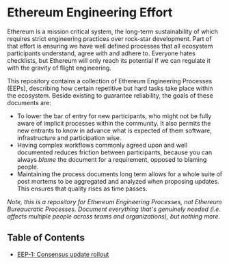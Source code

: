 # Ethereum Engineering Effort

Ethereum is a mission critical system, the long-term sustainability of which requires strict engineering practices over rock-star development. Part of that effort is ensuring we have well defined processes that all ecosystem participants understand, agree with and adhere to. Everyone hates checklists, but Ethereum will only reach its potential if we can regulate it with the gravity of flight engineering.

This repository contains a collection of Ethereum Engineering Processes (EEPs), describing how certain repetitive but hard tasks take place within the ecosystem. Beside existing to guarantee reliability, the goals of these documents are:

- To lower the bar of entry for new participants, who might not be fully aware of implicit processes within the community. It also permits the new entrants to know in advance what is expected of them software, infrastructure and participation wise.
- Having complex workflows commonly agreed upon and well documented reduces friction between participants, because you can always *blame* the document for a requirement, opposed to blaming people.
- Maintaining the process documents long term allows for a whole suite of post mortems to be aggregated and analyzed when proposing updates. This ensures that quality rises as time passes.

*Note, this is a repository for Ethereum Engineering Processes, not Ethereum Bureaucratic Processes. Document everything that's genuinely needed (i.e. affects multiple people across teams and organizations), but nothing more.*

## Table of Contents

- [EEP-1: Consensus update rollout](https://github.com/karalabe/eee/blob/master/eeps/eep-1.md)
